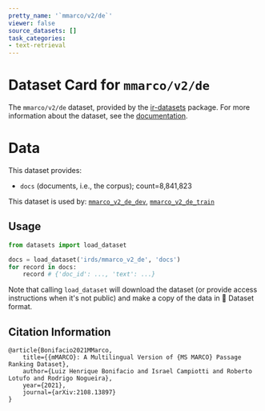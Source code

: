```yaml
---
pretty_name: '`mmarco/v2/de`'
viewer: false
source_datasets: []
task_categories:
- text-retrieval
---
```


# Dataset Card for `mmarco/v2/de`

The `mmarco/v2/de` dataset, provided by the [ir-datasets](https://ir-datasets.com/) package.
For more information about the dataset, see the [documentation](https://ir-datasets.com/mmarco#mmarco/v2/de).

# Data

This dataset provides:
 - `docs` (documents, i.e., the corpus); count=8,841,823


This dataset is used by: [`mmarco_v2_de_dev`](https://huggingface.co/datasets/irds/mmarco_v2_de_dev), [`mmarco_v2_de_train`](https://huggingface.co/datasets/irds/mmarco_v2_de_train)


## Usage

```python
from datasets import load_dataset

docs = load_dataset('irds/mmarco_v2_de', 'docs')
for record in docs:
    record # {'doc_id': ..., 'text': ...}

```

Note that calling `load_dataset` will download the dataset (or provide access instructions when it's not public) and make a copy of the
data in 🤗 Dataset format.

## Citation Information

```
@article{Bonifacio2021MMarco,
    title={{mMARCO}: A Multilingual Version of {MS MARCO} Passage Ranking Dataset},
    author={Luiz Henrique Bonifacio and Israel Campiotti and Roberto Lotufo and Rodrigo Nogueira},
    year={2021},
    journal={arXiv:2108.13897}
}
```

